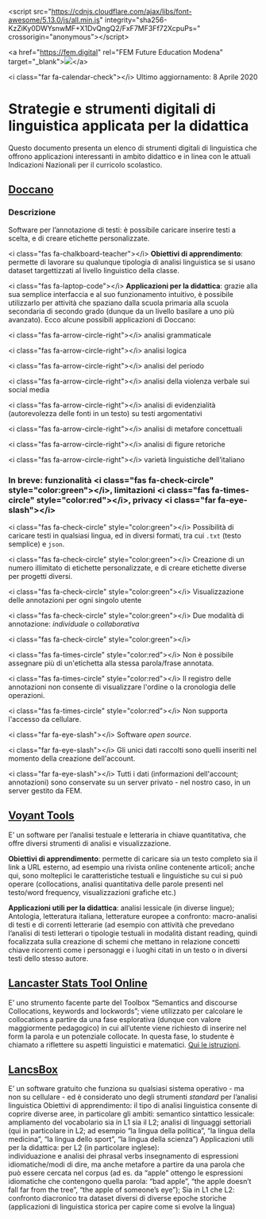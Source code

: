 &lt;script src=&quot;https://cdnjs.cloudflare.com/ajax/libs/font-awesome/5.13.0/js/all.min.js&quot; integrity=&quot;sha256-KzZiKy0DWYsnwMF+X1DvQngQ2/FxF7MF3Ff72XcpuPs=&quot; crossorigin=&quot;anonymous&quot;&gt;&lt;/script&gt;

&lt;a href=&quot;https://fem.digital&quot; rel=&quot;FEM Future Education Modena&quot; target=&quot;_blank&quot;&gt;![](file:///home/deek/git_repos/FEM/linguistica_strumenti-per-la-didattica/FEM_Logo.png)&lt;/a&gt;

&lt;i class=&quot;far fa-calendar-check&quot;&gt;&lt;/i&gt; Ultimo aggiornamento: 8 Aprile 2020

# Strategie e strumenti digitali di linguistica applicata per la didattica

Questo documento presenta un elenco di strumenti digitali di linguistica che offrono applicazioni interessanti in ambito didattico e in linea con le attuali Indicazioni Nazionali per il curricolo scolastico.

## [Doccano](https://doccano.fem.digital)

### Descrizione

Software per l’annotazione di testi: è possibile caricare inserire testi a scelta, e di creare etichette personalizzate.

&lt;i class=&quot;fas fa-chalkboard-teacher&quot;&gt;&lt;/i&gt; **Obiettivi di apprendimento**: permette di lavorare su qualunque tipologia di analisi linguistica se si usano dataset targettizzati al livello linguistico della classe.

&lt;i class=&quot;fas fa-laptop-code&quot;&gt;&lt;/i&gt; **Applicazioni per la didattica**: grazie alla sua semplice interfaccia e al suo funzionamento intuitivo, è possibile utilizzarlo per attività che spaziano dalla scuola primaria alla scuola secondaria di secondo grado (dunque da un livello basilare a uno più avanzato). Ecco alcune possibili applicazioni di Doccano:

&lt;i class=&quot;fas fa-arrow-circle-right&quot;&gt;&lt;/i&gt; analisi grammaticale

&lt;i class=&quot;fas fa-arrow-circle-right&quot;&gt;&lt;/i&gt; analisi logica

&lt;i class=&quot;fas fa-arrow-circle-right&quot;&gt;&lt;/i&gt; analisi del periodo

&lt;i class=&quot;fas fa-arrow-circle-right&quot;&gt;&lt;/i&gt; analisi della violenza verbale sui social media

&lt;i class=&quot;fas fa-arrow-circle-right&quot;&gt;&lt;/i&gt; analisi di evidenzialità (autorevolezza delle fonti in un testo) su testi argomentativi

&lt;i class=&quot;fas fa-arrow-circle-right&quot;&gt;&lt;/i&gt; analisi di metafore concettuali

&lt;i class=&quot;fas fa-arrow-circle-right&quot;&gt;&lt;/i&gt; analisi di figure retoriche

&lt;i class=&quot;fas fa-arrow-circle-right&quot;&gt;&lt;/i&gt; varietà linguistiche dell’italiano

### In breve: funzionalità &lt;i class=&quot;fas fa-check-circle&quot; style=&quot;color:green&quot;&gt;&lt;/i&gt;, limitazioni &lt;i class=&quot;fas fa-times-circle&quot; style=&quot;color:red&quot;&gt;&lt;/i&gt;, privacy &lt;i class=&quot;far fa-eye-slash&quot;&gt;&lt;/i&gt;

&lt;i class=&quot;fas fa-check-circle&quot; style=&quot;color:green&quot;&gt;&lt;/i&gt; Possibilità di caricare testi in qualsiasi lingua, ed in diversi formati, tra cui `.txt` (testo semplice) e `json`.

&lt;i class=&quot;fas fa-check-circle&quot; style=&quot;color:green&quot;&gt;&lt;/i&gt; Creazione di un numero illimitato di etichette personalizzate, e di creare etichette diverse per progetti diversi.

&lt;i class=&quot;fas fa-check-circle&quot; style=&quot;color:green&quot;&gt;&lt;/i&gt; Visualizzazione delle annotazioni per ogni singolo utente

&lt;i class=&quot;fas fa-check-circle&quot; style=&quot;color:green&quot;&gt;&lt;/i&gt; Due modalità di annotazione: *individuale* o *collaborativa*

&lt;i class=&quot;fas fa-check-circle&quot; style=&quot;color:green&quot;&gt;&lt;/i&gt;

&lt;i class=&quot;fas fa-times-circle&quot; style=&quot;color:red&quot;&gt;&lt;/i&gt; Non è possibile assegnare più di un&#39;etichetta alla stessa parola/frase annotata.

&lt;i class=&quot;fas fa-times-circle&quot; style=&quot;color:red&quot;&gt;&lt;/i&gt; Il registro delle annotazioni non consente di visualizzare l&#39;ordine o la cronologia delle operazioni.

&lt;i class=&quot;fas fa-times-circle&quot; style=&quot;color:red&quot;&gt;&lt;/i&gt; Non supporta l&#39;accesso da cellulare.

&lt;i class=&quot;far fa-eye-slash&quot;&gt;&lt;/i&gt; Software *open source*.

&lt;i class=&quot;far fa-eye-slash&quot;&gt;&lt;/i&gt; Gli unici dati raccolti sono quelli inseriti nel momento della creazione dell&#39;account.

&lt;i class=&quot;far fa-eye-slash&quot;&gt;&lt;/i&gt; Tutti i dati (informazioni dell&#39;account; annotazioni) sono conservate su un server privato - nel nostro caso, in un server gestito da FEM.

## [Voyant Tools](https://voyant-tools.org/)

E’ un software per l’analisi testuale e letteraria in chiave quantitativa, che offre diversi strumenti di analisi e visualizzazione.

**Obiettivi di apprendimento**: permette di caricare sia un testo completo sia il link a URL esterno, ad esempio una rivista online contenente articoli; anche qui, sono molteplici le caratteristiche testuali e linguistiche su cui si può operare (collocations, analisi quantitativa delle parole presenti nel testo/word frequency, visualizzazioni grafiche etc.)

**Applicazioni utili per la didattica**: analisi lessicale (in diverse lingue); Antologia, letteratura italiana, letterature europee a confronto: macro-analisi di testi e di correnti letterarie (ad esempio con attività che prevedano l’analisi di testi letterari o tipologie testuali in modalità distant reading, quindi focalizzata sulla creazione di schemi che mettano in relazione concetti chiave ricorrenti come i personaggi e i luoghi citati in un testo o in diversi testi dello stesso autore.

## [Lancaster Stats Tool Online](http://corpora.lancs.ac.uk/stats/toolbox.php)

E’ uno strumento facente parte del Toolbox “Semantics and discourse Collocations, keywords and lockwords”; viene utilizzato per calcolare le collocations a partire da una fase esplorativa (dunque con valore maggiormente pedagogico) in cui all’utente viene richiesto di inserire nel form la parola e un potenziale collocate. In questa fase, lo studente è chiamato a riflettere su aspetti linguistici e matematici. [Qui le istruzioni](http://corpora.lancs.ac.uk/stats/docs/collocation_calc_manual.pdf).

## [LancsBox](http://corpora.lancs.ac.uk/lancsbox/)

E’ un software gratuito che funziona su qualsiasi sistema operativo - ma non su cellulare - ed è considerato uno degli strumenti *standard* per l’analisi linguistica Obiettivi di apprendimento: il tipo di analisi linguistica consente di coprire diverse aree, in particolare gli ambiti:
semantico
sintattico
lessicale: ampliamento del vocabolario sia in L1 sia il L2; analisi di linguaggi settoriali (qui in particolare in L2; ad esempio “la lingua della politica”, “la lingua della medicina”, “la lingua dello sport”, “la lingua della scienza”)
Applicazioni utili per la didattica: per L2 (in particolare inglese):  
individuazione e analisi dei phrasal verbs
insegnamento di espressioni idiomatiche/modi di dire, ma anche metafore a partire da una parola che può essere cercata nel corpus (ad es. da “apple” ottengo le espressioni idiomatiche che contengono quella parola: “bad apple”, “the apple doesn’t fall far from the tree”, “the apple of someone’s eye”);
Sia in L1 che L2:
confronto diacronico tra dataset diversi di diverse epoche storiche (applicazioni di linguistica storica per capire come si evolve la lingua)
